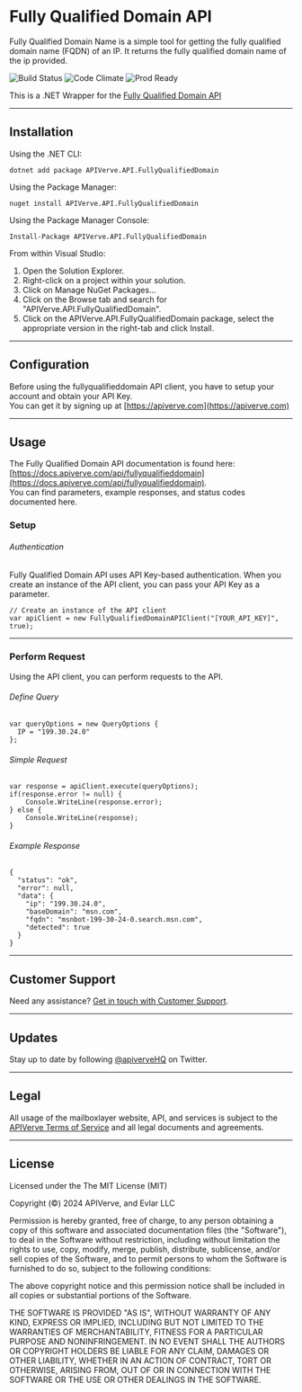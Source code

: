 Fully Qualified Domain API
============

Fully Qualified Domain Name is a simple tool for getting the fully qualified domain name (FQDN) of an IP. It returns the fully qualified domain name of the ip provided.

![Build Status](https://img.shields.io/badge/build-passing-green)
![Code Climate](https://img.shields.io/badge/maintainability-B-purple)
![Prod Ready](https://img.shields.io/badge/production-ready-blue)

This is a .NET Wrapper for the [Fully Qualified Domain API](https://apiverve.com/marketplace/api/fullyqualifieddomain)

---

## Installation

Using the .NET CLI:
```
dotnet add package APIVerve.API.FullyQualifiedDomain
```

Using the Package Manager:
```
nuget install APIVerve.API.FullyQualifiedDomain
```

Using the Package Manager Console:
```
Install-Package APIVerve.API.FullyQualifiedDomain
```

From within Visual Studio:

1. Open the Solution Explorer.
2. Right-click on a project within your solution.
3. Click on Manage NuGet Packages...
4. Click on the Browse tab and search for "APIVerve.API.FullyQualifiedDomain".
5. Click on the APIVerve.API.FullyQualifiedDomain package, select the appropriate version in the right-tab and click Install.


---

## Configuration

Before using the fullyqualifieddomain API client, you have to setup your account and obtain your API Key.  
You can get it by signing up at [https://apiverve.com](https://apiverve.com)

---

## Usage

The Fully Qualified Domain API documentation is found here: [https://docs.apiverve.com/api/fullyqualifieddomain](https://docs.apiverve.com/api/fullyqualifieddomain).  
You can find parameters, example responses, and status codes documented here.

### Setup

###### Authentication
Fully Qualified Domain API uses API Key-based authentication. When you create an instance of the API client, you can pass your API Key as a parameter.

```
// Create an instance of the API client
var apiClient = new FullyQualifiedDomainAPIClient("[YOUR_API_KEY]", true);
```

---


### Perform Request
Using the API client, you can perform requests to the API.

###### Define Query

```
var queryOptions = new QueryOptions {
  IP = "199.30.24.0"
};
```

###### Simple Request

```
var response = apiClient.execute(queryOptions);
if(response.error != null) {
	Console.WriteLine(response.error);
} else {
    Console.WriteLine(response);
}
```

###### Example Response

```
{
  "status": "ok",
  "error": null,
  "data": {
    "ip": "199.30.24.0",
    "baseDomain": "msn.com",
    "fqdn": "msnbot-199-30-24-0.search.msn.com",
    "detected": true
  }
}
```

---

## Customer Support

Need any assistance? [Get in touch with Customer Support](https://apiverve.com/contact).

---

## Updates
Stay up to date by following [@apiverveHQ](https://twitter.com/apiverveHQ) on Twitter.

---

## Legal

All usage of the mailboxlayer website, API, and services is subject to the [APIVerve Terms of Service](https://apiverve.com/terms) and all legal documents and agreements.

---

## License
Licensed under the The MIT License (MIT)

Copyright (&copy;) 2024 APIVerve, and Evlar LLC

Permission is hereby granted, free of charge, to any person obtaining a copy of this software and associated documentation files (the "Software"), to deal in the Software without restriction, including without limitation the rights to use, copy, modify, merge, publish, distribute, sublicense, and/or sell copies of the Software, and to permit persons to whom the Software is furnished to do so, subject to the following conditions:

The above copyright notice and this permission notice shall be included in all copies or substantial portions of the Software.

THE SOFTWARE IS PROVIDED "AS IS", WITHOUT WARRANTY OF ANY KIND, EXPRESS OR IMPLIED, INCLUDING BUT NOT LIMITED TO THE WARRANTIES OF MERCHANTABILITY, FITNESS FOR A PARTICULAR PURPOSE AND NONINFRINGEMENT. IN NO EVENT SHALL THE AUTHORS OR COPYRIGHT HOLDERS BE LIABLE FOR ANY CLAIM, DAMAGES OR OTHER LIABILITY, WHETHER IN AN ACTION OF CONTRACT, TORT OR OTHERWISE, ARISING FROM, OUT OF OR IN CONNECTION WITH THE SOFTWARE OR THE USE OR OTHER DEALINGS IN THE SOFTWARE.